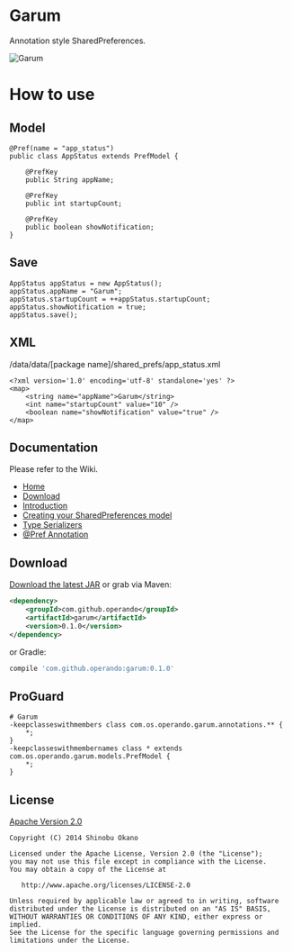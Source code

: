 # Garum

Annotation style SharedPreferences.

![Garum](image_garum.jpg)

# How to use

## Model

```
@Pref(name = "app_status")
public class AppStatus extends PrefModel {

    @PrefKey
    public String appName;

    @PrefKey
    public int startupCount;

    @PrefKey
    public boolean showNotification;
}
```

## Save

```
AppStatus appStatus = new AppStatus();
appStatus.appName = "Garum";
appStatus.startupCount = ++appStatus.startupCount;
appStatus.showNotification = true;
appStatus.save();
```

## XML

/data/data/[package name]/shared_prefs/app_status.xml

```
<?xml version='1.0' encoding='utf-8' standalone='yes' ?>
<map>
    <string name="appName">Garum</string>
    <int name="startupCount" value="10" />
    <boolean name="showNotification" value="true" />
</map>

```

## Documentation

Please refer to the Wiki.

* [Home](https://github.com/operando/Garum/wiki)
* [Download](https://github.com/operando/Garum/wiki/Download)
* [Introduction](https://github.com/operando/Garum/wiki/Introduction)
* [Creating your SharedPreferences model](https://github.com/operando/Garum/wiki/Creating-your-SharedPreferences-model)
* [Type Serializers](https://github.com/operando/Garum/wiki/Type-serializers)
* [@Pref Annotation](https://github.com/operando/Garum/wiki/@Pref-Annotation)

## Download

[Download the latest JAR][1] or grab via Maven:
```xml
<dependency>
    <groupId>com.github.operando</groupId>
    <artifactId>garum</artifactId>
    <version>0.1.0</version>
</dependency>
```

or Gradle:
```groovy
compile 'com.github.operando:garum:0.1.0'
```

## ProGuard

```
# Garum
-keepclasseswithmembers class com.os.operando.garum.annotations.** {
    *;
}
-keepclasseswithmembernames class * extends com.os.operando.garum.models.PrefModel {
    *;
}
```

## License

[Apache Version 2.0](http://www.apache.org/licenses/LICENSE-2.0.html)

    Copyright (C) 2014 Shinobu Okano

    Licensed under the Apache License, Version 2.0 (the "License");
    you may not use this file except in compliance with the License.
    You may obtain a copy of the License at

       http://www.apache.org/licenses/LICENSE-2.0

    Unless required by applicable law or agreed to in writing, software
    distributed under the License is distributed on an "AS IS" BASIS,
    WITHOUT WARRANTIES OR CONDITIONS OF ANY KIND, either express or implied.
    See the License for the specific language governing permissions and
    limitations under the License.

[1]: https://search.maven.org/remote_content?g=com.github.operando&a=garum&v=LATEST
